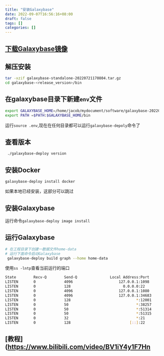 ```yaml
---
title: "安装Galaxybase"
date: 2022-09-07T16:56:16+08:00
draft: false
tags: []
categories: []
---
```


## [下载Galaxybase镜像](https://www.galaxybase.com/download)

## 解压安装

```sh
tar -xzif galaxybase-standalone-20220721170804.tar.gz
cd galaxybase-<release_version>/bin
```

## 在galaxybase目录下新建`env`文件

```sh
export GALAXYBASE_HOME=/home/jacob/mydocument/software/galaxybase-20220721170804
export PATH =$PATH:$GALAXYBASE_HOME/bin
```
运行`source .env`,现在在任何目录都可以运行`galaxybase-depoly`命令了

## 查看版本

```sh
 ./galaxybase-deploy version
```

## 安装Docker

`galaxybase-deploy install docker`

如果本地已经安装，这部分可以跳过

## 安装Galaxybase 
运行命令`galaxybase-deploy image install`

## 运行Galaxybase

```sh
# 在工程目录下创建一数据文件home-data
# 运行下面命令启动Galaxybase
 galaxybase-deploy build graph --home home-data
```
使用`ss -lntp`查看当前运行的端口

```sh
State        Recv-Q        Send-Q               Local Address:Port                Peer Address:Port       Process
LISTEN       0             4096                     127.0.0.1:1098                     0.0.0.0:*
LISTEN       0             128                        0.0.0.0:22                       0.0.0.0:*
LISTEN       0             4096                     127.0.0.1:1080                     0.0.0.0:*
LISTEN       0             4096                     127.0.0.1:34683                    0.0.0.0:*
LISTEN       0             128                              *:12001                          *:*
LISTEN       0             50                               *:38257                          *:*
LISTEN       0             50                               *:51314                          *:*
LISTEN       0             50                               *:51315                          *:*
LISTEN       0             32                               *:21                             *:*
LISTEN       0             128                           [::]:22                          [::]:*

```

## [教程](https://www.bilibili.com/video/BV1iY4y1F7Hn